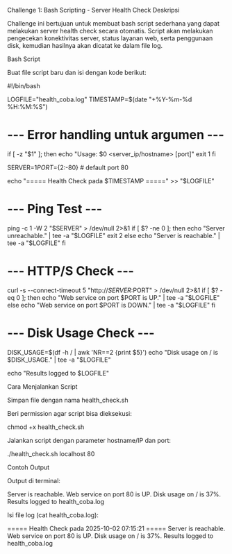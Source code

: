 Challenge 1: Bash Scripting - Server Health Check
Deskripsi

Challenge ini bertujuan untuk membuat bash script sederhana yang dapat melakukan server health check secara otomatis.
Script akan melakukan pengecekan konektivitas server, status layanan web, serta penggunaan disk, kemudian hasilnya akan dicatat ke dalam file log.

Bash Script

Buat file script baru dan isi dengan kode berikut:

#!/bin/bash

LOGFILE="health_coba.log"
TIMESTAMP=$(date "+%Y-%m-%d %H:%M:%S")

# --- Error handling untuk argumen ---
if [ -z "$1" ]; then
  echo "Usage: $0 <server_ip/hostname> [port]"
  exit 1
fi

SERVER=$1
PORT=${2:-80}  # default port 80

echo "===== Health Check pada $TIMESTAMP =====" >> "$LOGFILE"

# --- Ping Test ---
ping -c 1 -W 2 "$SERVER" > /dev/null 2>&1
if [ $? -ne 0 ]; then
  echo "Server unreachable." | tee -a "$LOGFILE"
  exit 2
else
  echo "Server is reachable." | tee -a "$LOGFILE"
fi

# --- HTTP/S Check ---
curl -s --connect-timeout 5 "http://$SERVER:$PORT" > /dev/null 2>&1
if [ $? -eq 0 ]; then
  echo "Web service on port $PORT is UP." | tee -a "$LOGFILE"
else
  echo "Web service on port $PORT is DOWN." | tee -a "$LOGFILE"
fi

# --- Disk Usage Check ---
DISK_USAGE=$(df -h / | awk 'NR==2 {print $5}')
echo "Disk usage on / is $DISK_USAGE." | tee -a "$LOGFILE"

echo "Results logged to $LOGFILE"

Cara Menjalankan Script

Simpan file dengan nama health_check.sh

Beri permission agar script bisa dieksekusi:

chmod +x health_check.sh


Jalankan script dengan parameter hostname/IP dan port:

./health_check.sh localhost 80

Contoh Output

Output di terminal:

Server is reachable.
Web service on port 80 is UP.
Disk usage on / is 37%.
Results logged to health_coba.log


Isi file log (cat health_coba.log):

===== Health Check pada 2025-10-02 07:15:21 =====
Server is reachable.
Web service on port 80 is UP.
Disk usage on / is 37%.
Results logged to health_coba.log
